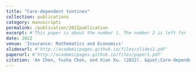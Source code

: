```yaml
---
title: "Care-dependent tontines"
collection: publications
category: manuscripts
permalink: /publication/2022publication
excerpt: #'This paper is about the number 1. The number 2 is left for future work.'
date: 2022
venue: 'Insurance: Mathematics and Economics'
slidesurl: #'http://academicpages.github.io/files/slides1.pdf'
paperurl: #'http://academicpages.github.io/files/paper1.pdf'
citation: 'An Chen, Yusha Chen, and Xian Xu. (2022). &quot;Care-dependent tontines.&quot; <i>Insurance: Mathematics and Economics</i>. 106, 69-89.'
---
```


